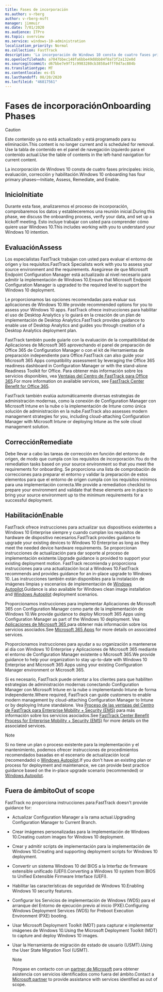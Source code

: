 ```yaml
---
title: Fases de incorporación
ms.author: v-rberg
author: v-rberg-msft
manager: jimmuir
ms.date: 7/01/2020
ms.audience: ITPro
ms.topic: overview
ms.service: windows-10-administration
localization_priority: Normal
ms.collection: FastTrack
description: 'La incorporación de Windows 10 consta de cuatro fases principales: inicio, evaluación, corrección y habilitación.'
ms.openlocfilehash: a7047bbec148fa6bbe49d8bb84f8a73f2a132e0d
ms.sourcegitcommit: d67bbe7e9f71c9983280cb3858a4fff0d7ac884b
ms.translationtype: MT
ms.contentlocale: es-ES
ms.lasthandoff: 08/20/2020
ms.locfileid: "46817561"
---
```

# <a name="onboarding-phases"></a><span data-ttu-id="de9d3-103">Fases de incorporación</span><span class="sxs-lookup"><span data-stu-id="de9d3-103">Onboarding Phases</span></span>

> [!CAUTION]
> <span data-ttu-id="de9d3-104">Este contenido ya no está actualizado y está programado para su eliminación.</span><span class="sxs-lookup"><span data-stu-id="de9d3-104">This content is no longer current and is scheduled for removal.</span></span> <span data-ttu-id="de9d3-105">Use la tabla de contenido en el panel de navegación izquierdo para el contenido actual.</span><span class="sxs-lookup"><span data-stu-id="de9d3-105">Use the table of contents in the left-hand navigation for current content.</span></span>

<span data-ttu-id="de9d3-106">La incorporación de Windows 10 consta de cuatro fases principales: inicio, evaluación, corrección y habilitación.</span><span class="sxs-lookup"><span data-stu-id="de9d3-106">Windows 10 onboarding has four primary phases—Initiate, Assess, Remediate, and Enable.</span></span>

## <a name="initiate"></a><span data-ttu-id="de9d3-107">Inicio</span><span class="sxs-lookup"><span data-stu-id="de9d3-107">Initiate</span></span>

<span data-ttu-id="de9d3-108">Durante esta fase, analizaremos el proceso de incorporación, comprobaremos los datos y estableceremos una reunión inicial.</span><span class="sxs-lookup"><span data-stu-id="de9d3-108">During this phase, we discuss the onboarding process, verify your data, and set up a kickoff meeting.</span></span> <span data-ttu-id="de9d3-109">Esto incluye trabajar con usted para comprender cómo quiere usar Windows 10.</span><span class="sxs-lookup"><span data-stu-id="de9d3-109">This includes working with you to understand your Windows 10 intention.</span></span>

## <a name="assess"></a><span data-ttu-id="de9d3-110">Evaluación</span><span class="sxs-lookup"><span data-stu-id="de9d3-110">Assess</span></span>

<span data-ttu-id="de9d3-111">Los especialistas FastTrack trabajan con usted para evaluar el entorno de origen y los requisitos.</span><span class="sxs-lookup"><span data-stu-id="de9d3-111">FastTrack Specialists work with you to assess your source environment and the requirements.</span></span> <span data-ttu-id="de9d3-112">Asegúrese de que Microsoft Endpoint Configuration Manager está actualizado al nivel necesario para admitir la implementación de Windows 10.</span><span class="sxs-lookup"><span data-stu-id="de9d3-112">Ensure that Microsoft Endpoint Configuration Manager is upgraded to the required level to support the Windows 10 deployment.</span></span> 

<span data-ttu-id="de9d3-113">Le proporcionamos las opciones recomendadas para evaluar sus aplicaciones de Windows 10.</span><span class="sxs-lookup"><span data-stu-id="de9d3-113">We provide recommended options for you to assess your Windows 10 apps.</span></span> <span data-ttu-id="de9d3-114">FastTrack ofrece instrucciones para habilitar el uso de Desktop Analytics y lo guiará en la creación de un plan de implementación de Desktop Analytics.</span><span class="sxs-lookup"><span data-stu-id="de9d3-114">FastTrack provides guidance to enable use of Desktop Analytics and guides you through creation of a Desktop Analytics deployment plan.</span></span>

<span data-ttu-id="de9d3-115">FastTrack también puede guiarle con la evaluación de la compatibilidad de Aplicaciones de Microsoft 365 aprovechando el panel de preparación de Office 365 de Configuration Manager o con el kit de Herramientas de preparación independiente para Office.</span><span class="sxs-lookup"><span data-stu-id="de9d3-115">FastTrack can also guide your Microsoft 365 Apps compatibility assessment by leveraging the Office 365 readiness dashboard in Configuration Manager or with the stand-alone Readiness Toolkit for Office.</span></span> <span data-ttu-id="de9d3-116">Para obtener más información sobre los servicios disponibles, vea [Ventajas del Centro de FastTrack para Office 365](O365-fasttrack-benefit-for-office-365.md).</span><span class="sxs-lookup"><span data-stu-id="de9d3-116">For more information on available services, see [FastTrack Center Benefit for Office 365](O365-fasttrack-benefit-for-office-365.md).</span></span> 

<span data-ttu-id="de9d3-117">FastTrack también evalúa automáticamente diversas estrategias de administración modernas, como la conexión de Configuration Manager con Microsoft Intune en la nube o la implementación de Intune como única solución de administración en la nube.</span><span class="sxs-lookup"><span data-stu-id="de9d3-117">FastTrack also assesses modern management strategies for you, including cloud-attaching Configuration Manager with Microsoft Intune or deploying Intune as the sole cloud management solution.</span></span>

## <a name="remediate"></a><span data-ttu-id="de9d3-118">Corrección</span><span class="sxs-lookup"><span data-stu-id="de9d3-118">Remediate</span></span>

<span data-ttu-id="de9d3-119">Debe llevar a cabo las tareas de corrección en función del entorno de origen, de modo que cumpla con los requisitos de incorporación.</span><span class="sxs-lookup"><span data-stu-id="de9d3-119">You do the remediation tasks based on your source environment so that you meet the requirements for onboarding.</span></span> <span data-ttu-id="de9d3-120">Se proporciona una lista de comprobación de correcciones para preparar el entorno y validar la preparación de estos elementos para que el entorno de origen cumpla con los requisitos mínimos para una implementación correcta.</span><span class="sxs-lookup"><span data-stu-id="de9d3-120">We provide a remediation checklist to prepare your environment and validate that these elements are in place to bring your source environment up to the minimum requirements for a successful deployment.</span></span> 

## <a name="enable"></a><span data-ttu-id="de9d3-121">Habilitación</span><span class="sxs-lookup"><span data-stu-id="de9d3-121">Enable</span></span>

<span data-ttu-id="de9d3-122">FastTrack ofrece instrucciones para actualizar sus dispositivos existentes a Windows 10 Enterprise siempre y cuando cumplan los requisitos de hardware de dispositivo necesarios.</span><span class="sxs-lookup"><span data-stu-id="de9d3-122">FastTrack provides guidance to upgrade your existing devices to Windows 10 Enterprise as long as they meet the needed device hardware requirements.</span></span> <span data-ttu-id="de9d3-123">Se proporcionan instrucciones de actualización para dar soporte al proceso de implementación existente.</span><span class="sxs-lookup"><span data-stu-id="de9d3-123">Upgrade guidance is provided to support your existing deployment motion.</span></span> <span data-ttu-id="de9d3-124">FastTrack recomienda y proporciona instrucciones para una actualización local a Windows 10.</span><span class="sxs-lookup"><span data-stu-id="de9d3-124">FastTrack recommends and provides guidance for an in-place upgrade to Windows 10.</span></span> <span data-ttu-id="de9d3-125">Las instrucciones también están disponibles para la instalación de imágenes limpias y escenarios de implementación de [Windows Autopilot](EMS-onboarding-phases.md#windows-autopilot).</span><span class="sxs-lookup"><span data-stu-id="de9d3-125">Guidance is also available for Windows clean image installation and [Windows Autopilot](EMS-onboarding-phases.md#windows-autopilot) deployment scenarios.</span></span> 

<span data-ttu-id="de9d3-126">Proporcionamos instrucciones para implementar Aplicaciones de Microsoft 365 con Configuration Manager como parte de la implementación de Windows 10.</span><span class="sxs-lookup"><span data-stu-id="de9d3-126">We provide guidance to deploy Microsoft 365 Apps using Configuration Manager as part of the Windows 10 deployment.</span></span> <span data-ttu-id="de9d3-127">Vea [Aplicaciones de Microsoft 365 ](O365-onboarding-and-migration.md#microsoft-365-apps) para obtener más información sobre los servicios asociados.</span><span class="sxs-lookup"><span data-stu-id="de9d3-127">See [Microsoft 365 Apps](O365-onboarding-and-migration.md#microsoft-365-apps) for more details on associated services.</span></span>

<span data-ttu-id="de9d3-128">Proporcionamos instrucciones para ayudar a su organización a mantenerse al día con Windows 10 Enterprise y Aplicaciones de Microsoft 365 mediante el entorno de Configuration Manager existente o Microsoft 365.</span><span class="sxs-lookup"><span data-stu-id="de9d3-128">We provide guidance to help your organization to stay up-to-date with Windows 10 Enterprise and Microsoft 365 Apps using your existing Configuration Manager environment or Microsoft 365.</span></span>

<span data-ttu-id="de9d3-129">Si es necesario, FastTrack puede orientar a los clientes para que habiliten estrategias de administración modernas conectando Configuration Manager con Microsoft Intune en la nube o implementando Intune de forma independiente.</span><span class="sxs-lookup"><span data-stu-id="de9d3-129">Where required, FastTrack can guide customers to enable modern management by cloud-attaching Configuration Manager to Intune or by deploying Intune standalone.</span></span> <span data-ttu-id="de9d3-130">Vea [Proceso de las ventajas del Centro de FastTrack para Enterprise Mobility + Security (EMS)](EMS-fasttrack-process.md) para más información sobre los servicios asociados.</span><span class="sxs-lookup"><span data-stu-id="de9d3-130">See [FastTrack Center Benefit Process for Enterprise Mobility + Security (EMS)](EMS-fasttrack-process.md) for more details on the associated services.</span></span>

> [!NOTE]
> <span data-ttu-id="de9d3-131">Si no tiene un plan o proceso existente para la implementación y el mantenimiento, podemos ofrecer instrucciones de procedimientos recomendados basadas en el escenario de actualización local (recomendado) o [Windows Autopilot](EMS-onboarding-phases.md#windows-autopilot).</span><span class="sxs-lookup"><span data-stu-id="de9d3-131">If you don't have an existing plan or process for deployment and maintenance, we can provide best practice guidance based on the in-place upgrade scenario (recommended) or [Windows Autopilot](EMS-onboarding-phases.md#windows-autopilot).</span></span>

## <a name="out-of-scope"></a><span data-ttu-id="de9d3-132">Fuera de ámbito</span><span class="sxs-lookup"><span data-stu-id="de9d3-132">Out of scope</span></span>

<span data-ttu-id="de9d3-133">FastTrack no proporciona instrucciones para:</span><span class="sxs-lookup"><span data-stu-id="de9d3-133">FastTrack doesn't provide guidance for:</span></span>

- <span data-ttu-id="de9d3-134">Actualizar Configuration Manager a la rama actual.</span><span class="sxs-lookup"><span data-stu-id="de9d3-134">Upgrading Configuration Manager to Current Branch.</span></span>
- <span data-ttu-id="de9d3-135">Crear imágenes personalizadas para la implementación de Windows 10.</span><span class="sxs-lookup"><span data-stu-id="de9d3-135">Creating custom images for Windows 10 deployment.</span></span>
- <span data-ttu-id="de9d3-136">Crear y admitir scripts de implementación para la implementación de Windows 10.</span><span class="sxs-lookup"><span data-stu-id="de9d3-136">Creating and supporting deployment scripts for Windows 10 deployment.</span></span>
- <span data-ttu-id="de9d3-137">Convertir un sistema Windows 10 del BIOS a la Interfaz de firmware extensible unificado (UEFI).</span><span class="sxs-lookup"><span data-stu-id="de9d3-137">Converting a Windows 10 system from BIOS to Unified Extensible Firmware Interface (UEFI).</span></span>
- <span data-ttu-id="de9d3-138">Habilitar las características de seguridad de Windows 10.</span><span class="sxs-lookup"><span data-stu-id="de9d3-138">Enabling Windows 10 security features.</span></span> 
- <span data-ttu-id="de9d3-139">Configurar los Servicios de implementación de Windows (WDS) para el arranque del Entorno de ejecución previo al inicio (PXE).</span><span class="sxs-lookup"><span data-stu-id="de9d3-139">Configuring Windows Deployment Services (WDS) for Preboot Execution Environment (PXE) booting.</span></span>
- <span data-ttu-id="de9d3-140">Usar Microsoft Deployment Toolkit (MDT) para capturar e implementar imágenes de Windows 10.</span><span class="sxs-lookup"><span data-stu-id="de9d3-140">Using the Microsoft Deployment Toolkit (MDT) to capture and deploy Windows 10 images.</span></span>
- <span data-ttu-id="de9d3-141">Usar la Herramienta de migración de estado de usuario (USMT).</span><span class="sxs-lookup"><span data-stu-id="de9d3-141">Using the User State Migration Tool (USMT).</span></span>

  > [!NOTE]
  > <span data-ttu-id="de9d3-142">Póngase en contacto con un [partner de Microsoft](https://go.microsoft.com/fwlink/?linkid=2080150) para obtener asistencia con servicios identificados como fuera del ámbito.</span><span class="sxs-lookup"><span data-stu-id="de9d3-142">Contact a [Microsoft partner](https://go.microsoft.com/fwlink/?linkid=2080150) to provide assistance with services identified as out of scope.</span></span>

 